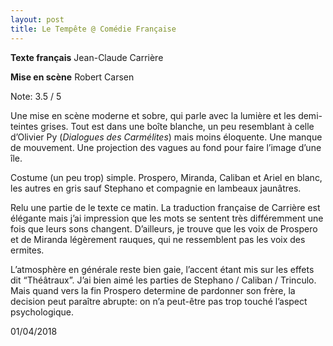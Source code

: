 ```yaml
---
layout: post
title: Le Tempête @ Comédie Française
---
```

**Texte français** Jean-Claude Carrière

**Mise en scène** Robert Carsen

Note: 3.5 / 5 

Une mise en scène moderne et sobre, qui parle avec la lumière et les demi-teintes grises. Tout est dans une boîte blanche, un peu resemblant à celle d’Olivier Py (*Dialogues des Carmélites*) mais moins éloquente. Une manque de mouvement. Une projection des vagues au fond pour faire l’image d’une île. 

Costume (un peu trop) simple. Prospero, Miranda, Caliban et Ariel en blanc, les autres en gris sauf Stephano et compagnie en lambeaux jaunâtres. 

Relu une partie de le texte ce matin. La traduction française de Carrière est élégante mais j’ai impression que les mots se sentent très différemment une fois que leurs sons changent. D’ailleurs, je trouve que les voix de Prospero et de Miranda légèrement rauques, qui ne ressemblent pas les voix des ermites. 

L’atmosphère en générale reste bien gaie, l’accent étant mis sur les effets dit “Théâtraux”. J’ai bien aimé les parties de Stephano / Caliban / Trinculo. Mais quand vers la fin Prospero determine de pardonner son frère, la decision peut paraître abrupte: on n’a peut-être pas trop touché l’aspect psychologique. 

01/04/2018
